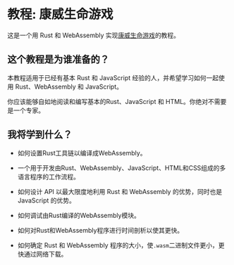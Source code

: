 # 教程: 康威生命游戏

这是一个用 Rust 和 WebAssembly 实现[康威生命游戏][gol]的教程。

[gol]: https://en.wikipedia.org/wiki/Conway%27s_Game_of_Life

## 这个教程是为谁准备的？

本教程适用于已经有基本 Rust 和 JavaScript 经验的人，并希望学习如何一起使用 Rust、WebAssembly 和 JavaScript。

你应该能够自如地阅读和编写基本的Rust、JavaScript 和 HTML。你绝对不需要是一个专家。


## 我将学到什么？

* 如何设置Rust工具链以编译成WebAssembly。

* 一个用于开发由Rust、WebAssembly、JavaScript、HTML和CSS组成的多语言程序的工作流程。

* 如何设计 API 以最大限度地利用 Rust 和 WebAssembly 的优势，同时也是 JavaScript 的优势。

* 如何调试由Rust编译的WebAssembly模块。

* 如何对Rust和WebAssembly程序进行时间剖析以使其更快。

* 如何确定 Rust 和 WebAssembly 程序的大小，使`.wasm`二进制文件更小，更快通过网络下载。